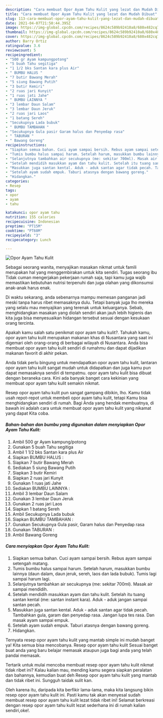 ```yaml
---
description: "Cara membuat Opor Ayam Tahu Kulit yang lezat dan Mudah Dibuat"
title: "Cara membuat Opor Ayam Tahu Kulit yang lezat dan Mudah Dibuat"
slug: 113-cara-membuat-opor-ayam-tahu-kulit-yang-lezat-dan-mudah-dibuat
date: 2021-04-07T21:50:44.395Z
image: https://img-global.cpcdn.com/recipes/8624c589b92410a8/680x482cq70/opor-ayam-tahu-kulit-foto-resep-utama.jpg
thumbnail: https://img-global.cpcdn.com/recipes/8624c589b92410a8/680x482cq70/opor-ayam-tahu-kulit-foto-resep-utama.jpg
cover: https://img-global.cpcdn.com/recipes/8624c589b92410a8/680x482cq70/opor-ayam-tahu-kulit-foto-resep-utama.jpg
author: Barry Ortiz
ratingvalue: 3.6
reviewcount: 5
recipeingredient:
- "500 gr Ayam kampungpotong"
- "5 buah Tahu segitiga"
- "1 1/2 bks Santan kara plus Air"
- " BUMBU HALUS "
- "7 butir Bawang Merah"
- "5 siung Bawang Putih"
- "3 butir Kemiri"
- "2 ruas jari Kunyit"
- "1 ruas jati Jahe"
- " BUMBU LAINNYA "
- "3 lembar Daun Salam"
- "3 lembar Daun Jeruk"
- "2 ruas jari Laos"
- "1 batang Sereh"
- "Secukupnya Lada bubuk"
- " BUMBU TAMBAHAN "
- "Secukupnya Gula pasir Garam halus dan Penyedap rasa"
- " TABURAN "
- " Bawang Goreng"
recipeinstructions:
- "Siapkan semua bahan. Cuci ayam sampai bersih. Rebus ayam sampai setengah matang."
- "Tumis bumbu halus sampai harum. Setelah harum, masukkan bumbu lainnya (daun dalam, daun jeruk, sereh, laos dan lada bubuk). Tumis lagi sampai harum lagi."
- "Selanjutnya tambahkan air secukupnya (me: sekitar 700ml). Masak air sampai mendidih."
- "Setelah mendidih masukkan ayam dan tahu kulit. Setelah itu tuang santan kental (me: santan instant kara). Aduk - aduk jangan sampai santan pecah."
- "Masukkan juga santan kental. Aduk - aduk santan agar tidak pecah. Tambahkan gula, garam dan penyedap rasa. Jangan lupa tes rasa. Dan masak ayam sampai empuk."
- "Setelah ayam sudah empuk. Taburi atasnya dengan bawang goreng."
- "Hidangkan."
categories:
- Resep
tags:
- opor
- ayam
- tahu

katakunci: opor ayam tahu 
nutrition: 155 calories
recipecuisine: Indonesian
preptime: "PT15M"
cooktime: "PT60M"
recipeyield: "3"
recipecategory: Lunch

---
```



![Opor Ayam Tahu Kulit](https://img-global.cpcdn.com/recipes/8624c589b92410a8/680x482cq70/opor-ayam-tahu-kulit-foto-resep-utama.jpg)

Sebagai seorang wanita, menyajikan masakan nikmat untuk famili merupakan hal yang menggembirakan untuk kita sendiri. Tugas seorang ibu Tidak cuman mengerjakan pekerjaan rumah saja, tapi kamu juga wajib memastikan kebutuhan nutrisi terpenuhi dan juga olahan yang dikonsumsi anak-anak harus enak.

Di waktu  sekarang, anda sebenarnya mampu memesan panganan jadi meski tanpa harus ribet memasaknya dulu. Tetapi banyak juga lho mereka yang selalu mau menyajikan yang terenak untuk keluarganya. Sebab, menghidangkan masakan yang diolah sendiri akan jauh lebih higienis dan kita juga bisa menyesuaikan hidangan tersebut sesuai dengan kesukaan orang tercinta. 



Apakah kamu salah satu penikmat opor ayam tahu kulit?. Tahukah kamu, opor ayam tahu kulit merupakan makanan khas di Nusantara yang saat ini digemari oleh orang-orang di berbagai wilayah di Nusantara. Anda bisa membuat opor ayam tahu kulit sendiri di rumahmu dan dapat dijadikan makanan favorit di akhir pekan.

Anda tidak perlu bingung untuk mendapatkan opor ayam tahu kulit, lantaran opor ayam tahu kulit sangat mudah untuk didapatkan dan juga kamu pun dapat memasaknya sendiri di tempatmu. opor ayam tahu kulit bisa dibuat dengan beraneka cara. Kini ada banyak banget cara kekinian yang membuat opor ayam tahu kulit semakin nikmat.

Resep opor ayam tahu kulit pun sangat gampang dibikin, lho. Kamu tidak usah repot-repot untuk membeli opor ayam tahu kulit, tetapi Kamu bisa menghidangkan sendiri di rumah. Bagi Anda yang hendak membuatnya, di bawah ini adalah cara untuk membuat opor ayam tahu kulit yang nikamat yang dapat Kita coba.

<!--inarticleads1-->

##### Bahan-bahan dan bumbu yang digunakan dalam menyiapkan Opor Ayam Tahu Kulit:

1. Ambil 500 gr Ayam kampung/potong
1. Gunakan 5 buah Tahu segitiga
1. Ambil 1 1/2 bks Santan kara plus Air
1. Siapkan  BUMBU HALUS :
1. Siapkan 7 butir Bawang Merah
1. Sediakan 5 siung Bawang Putih
1. Siapkan 3 butir Kemiri
1. Siapkan 2 ruas jari Kunyit
1. Gunakan 1 ruas jati Jahe
1. Sediakan  BUMBU LAINNYA :
1. Ambil 3 lembar Daun Salam
1. Gunakan 3 lembar Daun Jeruk
1. Gunakan 2 ruas jari Laos
1. Siapkan 1 batang Sereh
1. Ambil Secukupnya Lada bubuk
1. Siapkan  BUMBU TAMBAHAN :
1. Gunakan Secukupnya Gula pasir, Garam halus dan Penyedap rasa
1. Gunakan  TABURAN :
1. Ambil  Bawang Goreng




<!--inarticleads2-->

##### Cara menyiapkan Opor Ayam Tahu Kulit:

1. Siapkan semua bahan. Cuci ayam sampai bersih. Rebus ayam sampai setengah matang.
1. Tumis bumbu halus sampai harum. Setelah harum, masukkan bumbu lainnya (daun dalam, daun jeruk, sereh, laos dan lada bubuk). Tumis lagi sampai harum lagi.
1. Selanjutnya tambahkan air secukupnya (me: sekitar 700ml). Masak air sampai mendidih.
1. Setelah mendidih masukkan ayam dan tahu kulit. Setelah itu tuang santan kental (me: santan instant kara). Aduk - aduk jangan sampai santan pecah.
1. Masukkan juga santan kental. Aduk - aduk santan agar tidak pecah. Tambahkan gula, garam dan penyedap rasa. Jangan lupa tes rasa. Dan masak ayam sampai empuk.
1. Setelah ayam sudah empuk. Taburi atasnya dengan bawang goreng.
1. Hidangkan.




Ternyata resep opor ayam tahu kulit yang mantab simple ini mudah banget ya! Kita semua bisa mencobanya. Resep opor ayam tahu kulit Sesuai banget buat anda yang baru belajar memasak ataupun juga bagi anda yang telah pandai memasak.

Tertarik untuk mulai mencoba membuat resep opor ayam tahu kulit nikmat tidak ribet ini? Kalau kalian mau, mending kamu segera siapkan peralatan dan bahannya, kemudian buat deh Resep opor ayam tahu kulit yang mantab dan tidak ribet ini. Sungguh taidak sulit kan. 

Oleh karena itu, daripada kita berfikir lama-lama, maka kita langsung bikin resep opor ayam tahu kulit ini. Pasti kamu tak akan menyesal sudah membuat resep opor ayam tahu kulit lezat tidak ribet ini! Selamat berkreasi dengan resep opor ayam tahu kulit lezat sederhana ini di rumah kalian sendiri,oke!.

